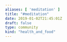 ```yaml
---
aliases: [ 'meditation' ]
title: "#meditation"
date: 2019-01-02T21:45:01Z
draft: false
type: community
kind: "health_and_food"
---
```

